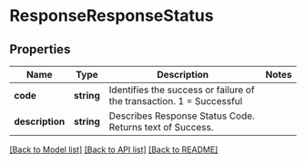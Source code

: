 # ResponseResponseStatus

## Properties
Name | Type | Description | Notes
------------ | ------------- | ------------- | -------------
**code** | **string** | Identifies the success or failure of the transaction. 1 &#x3D; Successful | 
**description** | **string** | Describes Response Status Code. Returns text of Success. | 

[[Back to Model list]](../../README.md#documentation-for-models) [[Back to API list]](../../README.md#documentation-for-api-endpoints) [[Back to README]](../../README.md)

